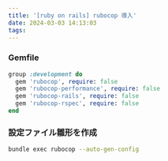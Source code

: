 ```yaml
---
title: '[ruby on rails] rubocop 導入'
date: 2024-03-03 14:13:03
tags:
---
```


### Gemfile

```ruby
group :development do
  gem 'rubocop', require: false
  gem 'rubocop-performance', require: false
  gem 'rubocop-rails', require: false
  gem 'rubocop-rspec', require: false
end
```


### 設定ファイル雛形を作成

```sh
bundle exec rubocop --auto-gen-config
```

